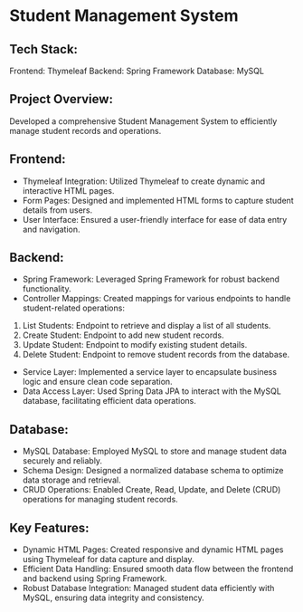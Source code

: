 # Student Management System

## Tech Stack:

Frontend: Thymeleaf
Backend: Spring Framework
Database: MySQL

## Project Overview:

Developed a comprehensive Student Management System to efficiently manage student records and operations.

## Frontend:

- Thymeleaf Integration: Utilized Thymeleaf to create dynamic and interactive HTML pages.
- Form Pages: Designed and implemented HTML forms to capture student details from users.
- User Interface: Ensured a user-friendly interface for ease of data entry and navigation.

## Backend:

- Spring Framework: Leveraged Spring Framework for robust backend functionality.
- Controller Mappings: Created mappings for various endpoints to handle student-related operations:
1. List Students: Endpoint to retrieve and display a list of all students.
2. Create Student: Endpoint to add new student records.
3. Update Student: Endpoint to modify existing student details.
4. Delete Student: Endpoint to remove student records from the database.
- Service Layer: Implemented a service layer to encapsulate business logic and ensure clean code separation.
- Data Access Layer: Used Spring Data JPA to interact with the MySQL database, facilitating efficient data operations.

## Database:

- MySQL Database: Employed MySQL to store and manage student data securely and reliably.
- Schema Design: Designed a normalized database schema to optimize data storage and retrieval.
- CRUD Operations: Enabled Create, Read, Update, and Delete (CRUD) operations for managing student records.

## Key Features:

- Dynamic HTML Pages: Created responsive and dynamic HTML pages using Thymeleaf for data capture and display.
- Efficient Data Handling: Ensured smooth data flow between the frontend and backend using Spring Framework.
- Robust Database Integration: Managed student data efficiently with MySQL, ensuring data integrity and consistency.
